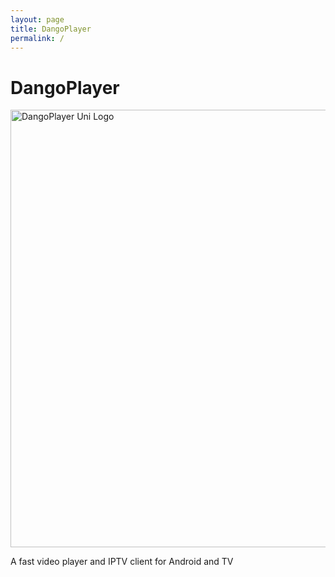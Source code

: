 ```yaml
---
layout: page
title: DangoPlayer 
permalink: /
---
```

# DangoPlayer

<img alt='DangoPlayer Uni Logo' width='700' src='https://bruno-chanrio.github.io/DangoPlayer/assets/img/DangoPlayerUni_Logo.png'/>

A fast video player and IPTV client for Android and TV
